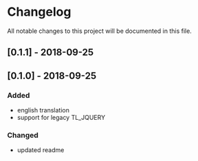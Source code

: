 # Changelog
All notable changes to this project will be documented in this file.

## [0.1.1] - 2018-09-25



## [0.1.0] - 2018-09-25

### Added
* english translation
* support for legacy TL_JQUERY

### Changed
* updated readme
